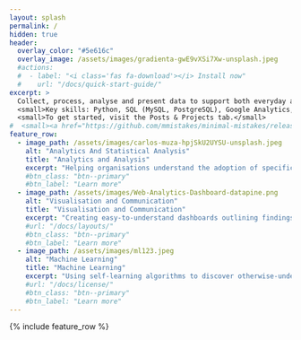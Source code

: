 ```yaml
---
layout: splash
permalink: /
hidden: true
header:
  overlay_color: "#5e616c"
  overlay_image: /assets/images/gradienta-gwE9vXSi7Xw-unsplash.jpeg
  #actions:
  #  - label: "<i class='fas fa-download'></i> Install now"
  #    url: "/docs/quick-start-guide/"
excerpt: >
  Collect, process, analyse and present data to support both everyday and strategic business decisions.<br />
  <small>Key skills: Python, SQL (MySQL, PostgreSQL), Google Analytics, Databricks, Apache Superset, Tableau, Git and Jira</small><br />
  <small>To get started, visit the Posts & Projects tab.</small>
#  <small><a href="https://github.com/mmistakes/minimal-mistakes/releases/tag/4.24.0">Latest release v4.24.0</a></small>
feature_row:
  - image_path: /assets/images/carlos-muza-hpjSkU2UYSU-unsplash.jpeg
    alt: "Analytics And Statistical Analysis"
    title: "Analytics and Analysis"
    excerpt: "Helping organisations understand the adoption of specific features, user engagement, product lifecycle + increase sales, reduce costs, and make other business improvements"
    #btn_class: "btn--primary"
    #btn_label: "Learn more"
  - image_path: /assets/images/Web-Analytics-Dashboard-datapine.png
    alt: "Visualisation and Communication"
    title: "Visualisation and Communication"
    excerpt: "Creating easy-to-understand dashboards outlining findings and communicating them to non-technical stakeholders in a comprehensible manner"
    #url: "/docs/layouts/"
    #btn_class: "btn--primary"
    #btn_label: "Learn more"
  - image_path: /assets/images/ml123.jpeg
    alt: "Machine Learning"
    title: "Machine Learning"
    excerpt: "Using self-learning algorithms to discover otherwise-undetectable patterns in data, cluster customers together, predict key business metrics (such as Churn) and more"
    #url: "/docs/license/"
    #btn_class: "btn--primary"
    #btn_label: "Learn more"      
---
```


{% include feature_row %}

